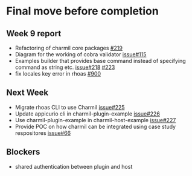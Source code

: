 # Final move before completion

## Week 9 report
- Refactoring of charmil core packages [#219](https://github.com/aerogear/charmil/pull/219)
- Diagram for the working of cobra validator [issue#115](https://github.com/aerogear/charmil/issues/115)
- Examples builder that provides base command instead of specifying command as string etc. [issue#218](https://github.com/aerogear/charmil/issues/218) [#223](https://github.com/aerogear/charmil/pull/223)
- fix locales key error in rhoas [#900](https://github.com/redhat-developer/app-services-cli/pull/900)

## Next Week
- Migrate rhoas CLI to use Charmil [issue#225](https://github.com/aerogear/charmil/issues/225)
- Update appicurio cli in charmil-plugin-example [issue#226](https://github.com/aerogear/charmil/issues/226)
- Use charmil-plugin-example in charmil-host-example [issue#227](https://github.com/aerogear/charmil/issues/227)
- Provide POC on how charmil can be integrated using case study respositores [issue#66](https://github.com/aerogear/charmil/issues/66)

## Blockers
- shared authentication between plugin and host
